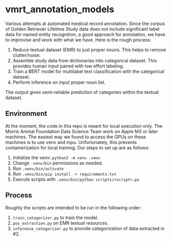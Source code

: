 # vmrt_annotation_models
Various attempts at automated medical record annotation. Since the corpus of Golden Retriever Lifetime Study data does not include significant label data for named entity recognition, a good approach for annotation, we have to improvise and work with what we have. Here is the rough process:
1. Reduce textual dataset (EMR) to just proper nouns. This helps to remove clutter/noise.
2. Assemble study data from dictionaries into categorical dataset. This provides human input paired with low effort labeling.
3. Train a BERT model for multilabel text classification with the categorical dataset.
4. Perform inference on input proper noun list.

The output gives semi-reliable prediction of categories within the textual dataset.

## Environment
At the moment, the code in this repo is meant for local execution only. The Morris Animal Foundation Data Science Team work on Apple M3 or later machines. The easiest way we found to access the GPUs on these machines is to use venv and mpu. Unfortunately, this prevents containerization for local training. Our steps to set up are as follows:
1. Initialize the venv: `python3 -m venv .venv`
2. Change `.venv/bin` permissions as needed.
3. Run `.venv/bin/activate`
4. Run `.venv/bin/pip install -r requirements.txt`
5. Execute scripts with `.venv/bin/python scripts/<script>.py`

## Process
Roughly the scripts are intended to be run in the following order:
1. `train_categorizor.py` to train the model.
2. `pos_extraction.py` on EMR textual resources.
3. `inference_categorizor.py` to provide categorization of data extracted in #2.